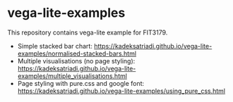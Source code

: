# vega-lite-examples
This repository contains vega-lite example for FIT3179.

- Simple stacked bar chart: https://kadeksatriadi.github.io/vega-lite-examples/normalised-stacked-bars.html
- Multiple visualisations (no page styling): https://kadeksatriadi.github.io/vega-lite-examples/multiple_visualisations.html
- Page styling with pure.css and google font: https://kadeksatriadi.github.io/vega-lite-examples/using_pure_css.html
